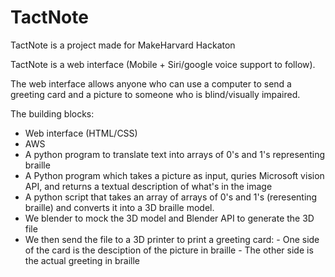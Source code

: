 # TactNote

TactNote is a project made for MakeHarvard Hackaton

TactNote is a web interface (Mobile + Siri/google voice support to follow).

The web interface allows anyone who can use a computer to send a greeting card and a picture to someone who is blind/visually impaired.

The building blocks:

- Web interface (HTML/CSS)
- AWS
- A python program to translate text into arrays of 0's and 1's representing braille
- A Python program which takes a picture as input, quries Microsoft vision API, 
  and returns a textual description of what's in the image
- A python script that takes an array of arrays of 0's and 1's (reresenting braille)
  and converts it into a 3D braille model.
- We blender to mock the 3D model and Blender API to generate the 3D file
- We then send the file to a 3D printer to print a greeting card:
        - One side of the card is the desciption of the picture in braille
        - The other side is the actual greeting in braille

